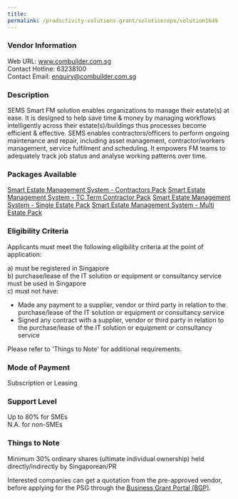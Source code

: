 ```yaml
---
title: 
permalink: /productivity-solutions-grant/solutionrepo/solution1649
---
```


### Vendor Information
Web URL: www.combuilder.com.sg <br>Contact Hotline: 63238100 <br>Contact Email: enquiry@combuilder.com.sg <br>

### Description

SEMS Smart FM solution enables organizations to manage their estate(s) at ease. It is designed to help save time & money by managing workflows intelligently across their estate(s)/buildings thus processes become efficient & effective. SEMS enables contractors/officers to perform ongoing maintenance and repair, including asset management, contractor/workers management, service fulfilment and scheduling. It empowers FM teams to adequately track job status and analyse working patterns over time.

### Packages Available

<a href='https://www.gobusiness.gov.sg/images/psg/Densitised_Combuilder_20200232_Annex_3_Part_1.pdf' target='_blank'>Smart Estate Management System - Contractors Pack</a>
<a href='https://www.gobusiness.gov.sg/images/psg/Densitised_Combuilder_20200232_Annex_3_Part_2.pdf' target='_blank'>Smart Estate Management System - TC Term Contractor Pack</a>
<a href='https://www.gobusiness.gov.sg/images/psg/Densitised_Combuilder_20200232_Annex_3_Part_3.pdf' target='_blank'>Smart Estate Management System - Single Estate Pack</a>
<a href='https://www.gobusiness.gov.sg/images/psg/Densitised_Combuilder_20200232_Annex_3_Part_4.pdf' target='_blank'>Smart Estate Management System - Multi Estate Pack</a>

### Eligibility Criteria

Applicants must meet the following eligibility criteria at the point of application:

a) must be registered in Singapore <br>
b) purchase/lease of the IT solution or equipment or consultancy service must be used in Singapore <br>
c) must not have:
- Made any payment to a supplier, vendor or third party in relation to the purchase/lease of the IT solution or equipment or consultancy service
- Signed any contract with a supplier, vendor or third party in relation to the purchase/lease of the IT solution or equipment or consultancy service

Please refer to 'Things to Note' for additional requirements.

### Mode of Payment
Subscription or Leasing

### Support Level
Up to 80% for SMEs <br>
N.A. for non-SMEs

### Things to Note
Minimum 30% ordinary shares (ultimate individual ownership) held directly/indirectly by Singaporean/PR

Interested companies can get a quotation from the pre-approved vendor, before applying for the PSG through the <a target='_blank' href='https://www.businessgrants.gov.sg/'>Business Grant Portal (BGP)</a>.

